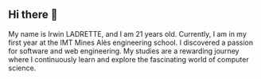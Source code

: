 ## Hi there 👋

My name is Irwin LADRETTE, and I am 21 years old. 
Currently, I am in my first year at the IMT Mines Alès engineering school.
I discovered a passion for software and web engineering. 
My studies are a rewarding journey where I continuously learn and explore the fascinating world of computer science.
